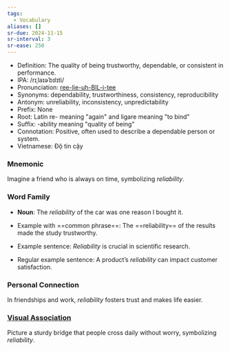 ```yaml
---
tags:
  - Vocabulary
aliases: []
sr-due: 2024-11-15
sr-interval: 3
sr-ease: 250
---
```


- Definition: The quality of being trustworthy, dependable, or consistent in performance.
- IPA: /rɪˌlaɪəˈbɪlɪti/
- Pronunciation: [ree-lie-uh-BIL-i-tee](https://www.google.com/search?q=how+to+pronounce+reliability)
- Synonyms: dependability, trustworthiness, consistency, reproducibility
- Antonym: unreliability, inconsistency, unpredictability
- Prefix: None
- Root: Latin re- meaning "again" and ligare meaning "to bind"
- Suffix: -ability meaning "quality of being"
- Connotation: Positive, often used to describe a dependable person or system.
- Vietnamese: Độ tin cậy

### Mnemonic

Imagine a friend who is always on time, symbolizing *reliability*.

### Word Family

- **Noun**: The *reliability* of the car was one reason I bought it.
  
- Example with ==common phrase==: The ==reliability== of the results made the study trustworthy.
- Example sentence: *Reliability* is crucial in scientific research.
- Regular example sentence: A product’s *reliability* can impact customer satisfaction.

### Personal Connection

In friendships and work, *reliability* fosters trust and makes life easier.

### [Visual Association](https://www.google.com/search?tbm=isch&q=reliability)

Picture a sturdy bridge that people cross daily without worry, symbolizing *reliability*.
